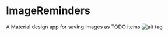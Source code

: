 # ImageReminders
A Material design app for saving images as TODO items
![alt tag](https://raw.github.com/tederiksson/imagereminders/master/app/src/main/ic_launcher-web.png)
